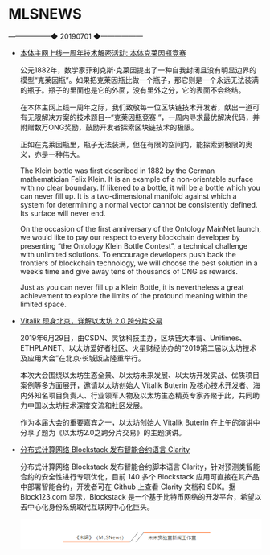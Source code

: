 # ​MLSNEWS
——————◆
20190701
◆——————
* [本体主网上线一周年技术解密活动: 本体克莱因瓶竞赛](https://github.com/ontio/Anniversary)

  公元1882年，数学家菲利克斯·克莱因提出了一种自我封闭且没有明显边界的模型“克莱因瓶”。如果把克莱因瓶比做一个瓶子，那它则是一个永远无法装满的瓶子。瓶子的里面也是它的外面，没有里外之分，它的表面不会终结。

  在本体主网上线一周年之际，我们致敬每一位区块链技术开发者，献出一道可有无限解决方案的技术题目--“克莱因瓶竞赛 ”，一周内寻求最优解决代码，并附赠数万ONG奖励，鼓励开发者探索区块链技术的极限。

  正如在克莱因瓶里，瓶子无法装满，但在有限的空间内，能探索到极限的奥义，亦是一种伟大。

  The Klein bottle was first described in 1882 by the German mathematician Felix Klein. It is an example of a non-orientable surface with no clear boundary. If likened to a bottle, it will be a bottle which you can never fill up. It is a two-dimensional manifold against which a system for determining a normal vector cannot be consistently defined. Its surface will never end.

  On the occasion of the first anniversary of the Ontology MainNet launch, we would like to pay our respect to every blockchain developer by presenting “the Ontology Klein Bottle Contest”, a technical challenge with unlimited solutions. To encourage developers push back the frontiers of blockchain technology, we will choose the best solution in a week’s time and give away tens of thousands of ONG as rewards.

  Just as you can never fill up a Klein Bottle, it is nevertheless a great achievement to explore the limits of the profound meaning within the limited space.
* [Vitalik 现身北京，详解以太坊 2.0 跨分片交易](https://mp.weixin.qq.com/s?__biz=MzU2MTE1NDk2Mg==&mid=2247496281&idx=1&sn=ef4f801e9422462ea945947dc2ecb206&chksm=fc7faca4cb0825b2b345f38f9c37820762a5e7ea1c0d0fff848bbdac8d170f8c473f3cacef6b&scene=0&xtrack=1)

  2019年6月29日，由CSDN、灵钛科技主办，区块链大本营、Unitimes、ETHPLANET、以太坊爱好者社区、火星财经协办的“2019第二届以太坊技术及应用大会”在北京·长城饭店隆重举行。

  本次大会围绕以太坊生态全景、以太坊未来发展、以太坊开发实战、优质项目案例等多方面展开，邀请以太坊创始人 Vitalik Buterin 及核心技术开发者、海内外知名项目负责人、行业领军人物及以太坊生态精英专家齐聚于此，共同助力中国以太坊技术深度交流和社区发展。

  作为本届大会的重要嘉宾之一，以太坊创始人 Vitalik Buterin 在上午的演讲中分享了题为《以太坊2.0之跨分片交易》的主题演讲。
* [分布式计算网络 Blockstack 发布智能合约语言 Clarity](https://github.com/blockstack/clarity-vscode)

  分布式计算网络 Blockstack 发布智能合约脚本语言 Clarity，针对预测类智能合约的安全性进行专项优化，目前 140 多个 Blockstack 应用可直接在其产品中部署智能合约，开发者可在 Github 上查看 Clarity 文档和 SDK。据 Block123.com 显示，Blockstack 是一个基于比特币网络的开发平台，希望以去中心化身份系统取代互联网中心化巨头。
  
  ![](/image/footlogo.png)